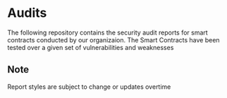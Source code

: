 # Audits

The following repository contains the security audit reports for smart contracts conducted by our organizaion. The Smart Contracts have been tested over a given set of vulnerabilities and weaknesses

## Note
Report styles are subject to change or updates overtime
